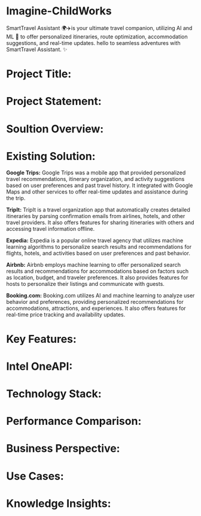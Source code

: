 # Imagine-ChildWorks
SmartTravel Assistant 🌍✈️is your ultimate travel companion, utilizing AI and ML 🤖 to offer personalized itineraries, route optimization, accommodation suggestions, and real-time updates. hello to seamless adventures with SmartTravel Assistant. ✨
# Project Title:

# Project Statement:

# Soultion Overview:

# Existing Solution:
**Google Trips:** Google Trips was a mobile app that provided personalized travel recommendations, itinerary organization, and activity suggestions based on user preferences and past travel history. It integrated with Google Maps and other services to offer real-time updates and assistance during the trip.

**TripIt:** TripIt is a travel organization app that automatically creates detailed itineraries by parsing confirmation emails from airlines, hotels, and other travel providers. It also offers features for sharing itineraries with others and accessing travel information offline.

**Expedia:** Expedia is a popular online travel agency that utilizes machine learning algorithms to personalize search results and recommendations for flights, hotels, and activities based on user preferences and past behavior.

**Airbnb:** Airbnb employs machine learning to offer personalized search results and recommendations for accommodations based on factors such as location, budget, and traveler preferences. It also provides features for hosts to personalize their listings and communicate with guests.

**Booking.com:** Booking.com utilizes AI and machine learning to analyze user behavior and preferences, providing personalized recommendations for accommodations, attractions, and experiences. It also offers features for real-time price tracking and availability updates.

# Key Features:

# Intel OneAPI:

# Technology Stack:
# Performance Comparison:
# Business Perspective:
# Use Cases:
# Knowledge Insights:
